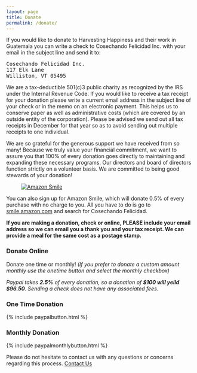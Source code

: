 ```yaml
---
layout: page
title: Donate
permalink: /donate/
---
```


If you would like to donate to Harvesting Happiness and their work in Guatemala you can write a check to Cosechando Felicidad Inc. with your email in the subject line and send it to:

<pre>
Cosechando Felicidad Inc.
117 Elk Lane
Williston, VT 05495
</pre>

We are a tax-deductible 501(c)3 public charity as recognized by the IRS under the Internal Revenue Code. If you would like to receive a tax receipt for your donation please write a current email address in the subject line of your check or in the memo on an electronic payment. This helps us to conserve paper as well as administrative costs (which are covered by an outside entity of the corporation). Please be advised we send out all tax receipts in December for that year so as to avoid sending out multiple receipts to one individual.

We are so grateful for the generous support we have received from so many! Because we truly value your financial commitment, we want to assure you that 100% of every donation goes directly to maintaining and expanding these necessary programs. Our directors and board of directors function strictly on a volunteer basis. We are committed to being good stewards of your donation!

<a href="https://smile.amazon.com/"><figure class="col-xs-2 left">
	<img src="http://harvestinghappiness.org/images/asmile.png" alt="Amazon Smile" title="">
	<figcaption></figcaption>
</figure></a>

You can also sign up for Amazon Smile, which will donate 0.5% of every purchase with no charge to you. All you have to do is go to [smile.amazon.com](http://smile.amazon.com/) and search for Cosechando Felicidad.

**If you are making a donation, check or online, PLEASE include your email address so we can email you a thank you and your tax receipt. We can provide a meal for the same cost as a postage stamp.**

### Donate Online

Donate one time or monthly! *(If you prefer to donate a custom amount monthly use the onetime button and select the monthly checkbox)*

*Paypal takes __2.5%__ of every donation, so a donation of __$100 will yeild $96.50__. Sending a check does not have any associated fees.*

<div class="col-sm-6">
	<h3>One Time Donation</h3>
	{% include paypalbutton.html %}
</div>

<div class="col-sm-6">
	<h3>Monthly Donation</h3>
	{% include paypalmonthlybutton.html %}
</div>

Please do not hesitate to contact us with any questions or concerns regarding this process.
[Contact Us](/contact/)
